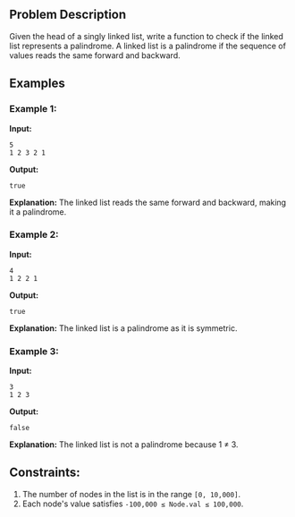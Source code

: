 ## Problem Description

Given the head of a singly linked list, write a function to check if the linked list represents a palindrome. 
A linked list is a palindrome if the sequence of values reads the same forward and backward.

## Examples

### Example 1:

**Input:**
```
5
1 2 3 2 1
```

**Output:**
```
true
```

**Explanation:**
The linked list reads the same forward and backward, making it a palindrome.

### Example 2:

**Input:**
```
4
1 2 2 1
```

**Output:**
```
true
```

**Explanation:**
The linked list is a palindrome as it is symmetric.

### Example 3:

**Input:**
```
3
1 2 3
```

**Output:**
```
false
```

**Explanation:**
The linked list is not a palindrome because 1 ≠ 3.

## Constraints:

1. The number of nodes in the list is in the range `[0, 10,000]`.
2. Each node's value satisfies `-100,000 ≤ Node.val ≤ 100,000`.